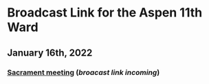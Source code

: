 # Broadcast Link for the Aspen 11th Ward

## January 16th, 2022
### [Sacrament meeting](https://youtu.be/qANVzkmCFfI) (*broacast link incoming*)

